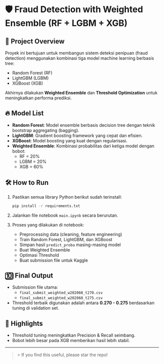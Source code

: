 # 🛡️ Fraud Detection with Weighted Ensemble (RF + LGBM + XGB)

## 📖 Project Overview
Proyek ini bertujuan untuk membangun sistem deteksi penipuan (fraud detection) menggunakan kombinasi tiga model machine learning berbasis tree:

- Random Forest (RF)
- LightGBM (LGBM)
- XGBoost (XGB)

Akhirnya dilakukan **Weighted Ensemble** dan **Threshold Optimization** untuk meningkatkan performa prediksi.

## 🔥 Model List
- **Random Forest**: Model ensemble berbasis decision tree dengan teknik bootstrap aggregating (bagging).
- **LightGBM**: Gradient boosting framework yang cepat dan efisien.
- **XGBoost**: Model boosting yang kuat dengan regularisasi.
- **Weighted Ensemble**: Kombinasi probabilitas dari ketiga model dengan bobot:
  - RF = 20%
  - LGBM = 20%
  - XGB = 60%

## 🛠️ How to Run
1. Pastikan semua library Python berikut sudah terinstall:
   ```bash
   pip install -r requirements.txt
   ```

2. Jalankan file notebook `main.ipynb` secara berurutan.
3. Proses yang dilakukan di notebook:
   - Preprocessing data (cleaning, feature engineering)
   - Train Random Forest, LightGBM, dan XGBoost
   - Simpan hasil `predict_proba` masing-masing model
   - Buat Weighted Ensemble
   - Optimasi Threshold
   - Buat submission file untuk Kaggle

## 🔟 Final Output
- Submission file utama:
  - `final_submit_weighted_w202060_t270.csv`
  - `final_submit_weighted_w202060_t275.csv`
- Threshold terbaik digunakan adalah antara **0.270 - 0.275** berdasarkan tuning di validation set.

## 🔹 Highlights
- Threshold tuning meningkatkan Precision & Recall seimbang.
- Bobot lebih besar pada XGB memberikan hasil lebih stabil.

---

> ⭐️ If you find this useful, please star the repo!

